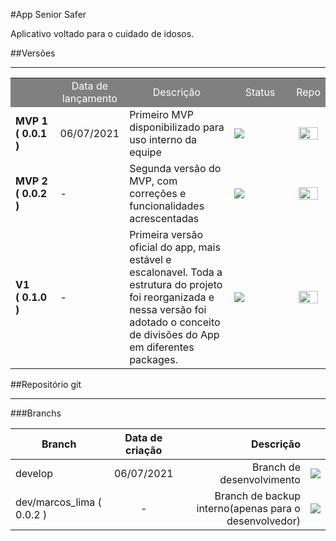 <!-- <style>

table {
  max-width: 100%; 
}
table td {
  word-break: break-all;
}

</style> -->

#App Senior Safer

Aplicativo voltado para o cuidado de idosos.


##Versões

---

<!-- |            | Data de lançamento| Descrição |     Status   | Repo | 
|-----------|:-----------:|-----------:|-----------:|-----------:|   
| MVP 1 ( 0.0.1 ) | 06/07/2021 | Primeiro MVP disponibilizado para uso interno da equipe |  [![Flattr this git repo](https://img.shields.io/badge/-LAN%C3%87ADA-brightgreen)]()  |  |
| MVP 2 ( 0.0.2 ) | - |       Segunda versão do MVP, com correções e funcionalidades acrescentadas     | [![Flattr this git repo](https://img.shields.io/badge/-EM%20DESENVOLVIMENTO-blue)]()   |  | -->


<!-- 
|     | Data de lançamento| Descrição |       Status         | Repo | 
|-----|------|------|:----------------------------------------------------------------:|--|
|  MVP 1 ( 0.0.1 ) | 06/07/2021  | Primeiro MVP disponibilizado para uso interno da equipe | [![Flattr this git repo](https://img.shields.io/badge/-LAN%C3%87ADA-brightgreen)]() | | 
| MVP 2 ( 0.0.2 ) | - | Segunda versão do MVP, com correções e funcionalidades acrescentadas |[![Flattr this git repo](https://img.shields.io/badge/-DESENVOLVIMENTO-blue)]()   |  | -->




<table>
  <!-------------- HEADER -------------->
  <tr bgcolor="grey" style="color:white; text-align:center">
     <td></td>
    <td  style="text-align:center; vertical-align:middle;">Data de lançamento</td>
    <td style="text-align:center; vertical-align:middle;">Descrição</td>
    <td  style="text-align:center; vertical-align:middle;"> Status </td>
    <td  style="text-align:center; vertical-align:middle;">  Repo </td>
  </tr>
    <!-------------- DATA -------------->
  <tr>
    <td width="90"> <b> MVP 1 </br> ( 0.0.1 ) </b> </td>
    <td>06/07/2021 </td>
    <td width="220">Primeiro MVP disponibilizado para uso interno da equipe </td>
    <td width="160" > <img src="https://img.shields.io/badge/-LAN%C3%87ADA-brightgreen"></td>
    <td style="text-align:center"> 
      <a href="https://github.com/Marcoslima016/senior_safer/releases/tag/0.0.1">
       <img src="../../assets/components/github_button.png" width="90%" /> 
      </a>
    </td>
  </tr>
    <tr>
    <td>  <b> MVP 2   </br>  ( 0.0.2 )  </b> </td>
    <td> - </td>
    <td>Segunda versão do MVP, com correções e funcionalidades acrescentadas  </td>
    <td> <img  src="https://img.shields.io/badge/-DESENVOLVIMENTO-blue"></td>
    <td style="text-align:center"> 
      <a href="https://github.com/Marcoslima016/senior_safer/tree/release/0.0.2">
       <img src="../../assets/components/github_button.png" width="90%" /> 
      </a>
    </td>
  </tr>
    </tr>
    <tr>
    <td>  <b> V1   </br> ( 0.1.0 ) </b> </td>
    <td> - </td>
    <td> Primeira versão oficial do app, mais estável e escalonavel. Toda a estrutura do projeto foi reorganizada e nessa versão foi adotado o conceito de divisões do App em diferentes packages.  </td>
    <td> <img  src="https://img.shields.io/badge/-DESENVOLVIMENTO-blue"></td>
   <td style="text-align:center"> <img src="../../assets/components/github_button.png" width="90%" />   </td>
  </tr>
</table>

##Repositório git

---


###Branchs

| Branch | Data de criação | Descrição | | 
|-----------|:-----------:|-----------:|-----------:|   
| develop | 06/07/2021 | Branch de desenvolvimento |  [![](https://img.shields.io/badge/-ACESSAR-white)]()  |
| dev/marcos_lima ( 0.0.2 ) | -          | Branch de backup interno(apenas para o desenvolvedor) | [![](https://img.shields.io/badge/-ACESSAR-white)]()  |

